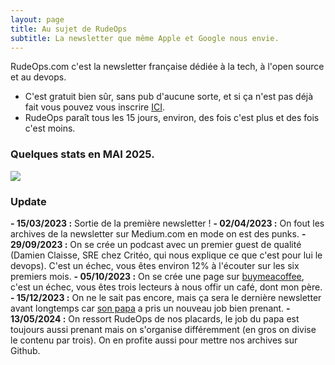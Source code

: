 ```yaml
---
layout: page
title: Au sujet de RudeOps
subtitle: La newsletter que même Apple et Google nous envie.
---
```


RudeOps.com c'est la newsletter française dédiée à la tech, à l'open source et au devops.

- C'est gratuit bien sûr, sans pub d'aucune sorte, et si ça n'est pas déjà fait vous pouvez vous inscrire [ICI](https://rudeops.com). 
- RudeOps paraît tous les 15 jours, environ, des fois c'est plus et des fois c'est moins.

### Quelques stats en MAI 2025.


![](https://archives.rudeops.com/assets/img/stats-rudeops.PNG)

### Update

**- 15/03/2023 :** Sortie de la première newsletter !
**- 02/04/2023 :** On fout les archives de la newsletter sur Medium.com en mode on est des punks.
**- 29/09/2023 :** On se crée un podcast avec un premier guest de qualité (Damien Claisse, SRE chez Critéo, qui nous explique ce que c'est pour lui le devops). C'est un échec, vous êtes environ 12% à l'écouter sur les six premiers mois.
**- 05/10/2023 :** On se crée une page sur [buymeacoffee](https://buymeacoffee.com/rudeops), c'est un échec, vous êtes trois lecteurs à nous offir un café, dont mon père.
**- 15/12/2023 :** On ne le sait pas encore, mais ça sera le dernière newsletter avant longtemps car [son papa](https://www.linkedin.com/in/cyrilbeaufrere/) a pris un nouveau job bien prenant.
**- 13/05/2024 :** On ressort RudeOps de nos placards, le job du papa est toujours aussi prenant mais on s'organise différemment (en gros on divise le contenu par trois). On en profite aussi pour mettre nos archives sur Github.